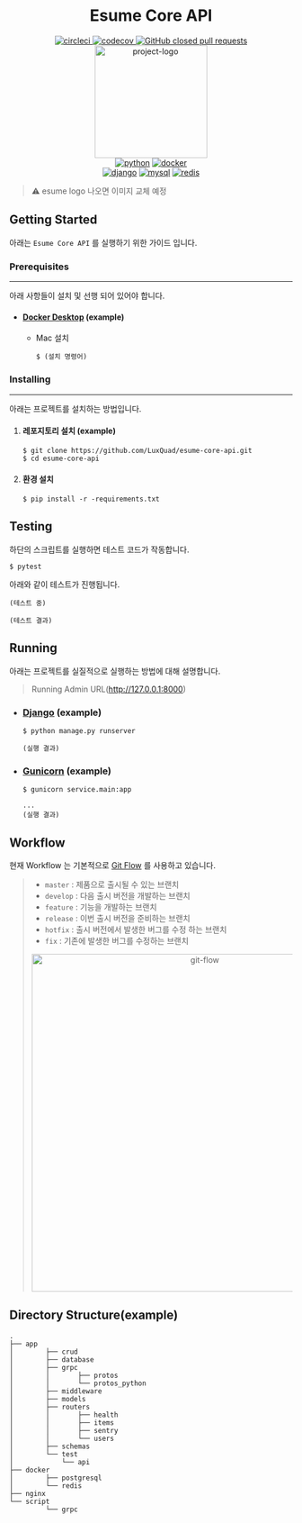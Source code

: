 <div id="header" align="center">
  <h1>Esume Core API</h1>
  <div id="ci-cd">
      <a href="https://circleci.com/gh/LuxQuad/ozet-core-api/tree/develop">
        <img src="https://circleci.com/gh/LuxQuad/ozet-core-api/tree/develop.svg?style=shield&circle-token=36c9a40ddbf32c1d59030908ef15af6f6c1a05d5" alt="circleci"/>
      </a>
      <a href="https://codecov.io/gh/LuxQuad/ozet-core-api">
        <img src="https://codecov.io/gh/LuxQuad/ozet-core-api/branch/develop/graph/badge.svg?token=XNFZWYXC91" alt="codecov" />
      </a>
      <a href="#" target="_blank"><img src="https://img.shields.io/github/issues-pr-closed/LuxQuad/ozet-core-api" alt="GitHub closed pull requests" /></a>
  </div>
  <div id="project-logo">
    <a href="https://github.com/BartKim-J/pretty-readme" >
      <img src="https://user-images.githubusercontent.com/36470472/128664018-103bff8e-6be3-4996-9bbd-41d82a7d48d8.png" width="200px" height="200px" alt="project-logo"/>
    </a>
  </div>
  <div id="main">
    <a href="#" target="_blank"><img src="https://img.shields.io/badge/Python%203.7%20|%203.8%20-3776AB.svg?style=flat&logo=Python&logoColor=white" alt="python" /></a>
    <a href="#" target="_blank"><img src="https://img.shields.io/badge/Docker-2496ED?style=flat&logo=Docker&logoColor=white" alt="docker" /></a>
  </div>
  <div id="sub">
    <a href="#" target="_blank"><img src="https://img.shields.io/badge/Fast%20API-009688?style=flat&logo=FastAPI&logoColor=white" alt="django" /></a>
    <a href="#" target="_blank"><img src="https://img.shields.io/badge/PostgresQL-4479A1?style=flat&logo=PostgresQL&logoColor=white" alt="mysql" /></a>
    <a href="#" target="_blank"><img src="https://img.shields.io/badge/Redis-DC382D?style=flat&logo=Redis&logoColor=white" alt="redis" /></a>
  </div>
</div>

> :warning: esume logo 나오면 이미지 교체 예정

## Getting Started

아래는 `Esume Core API` 를 실행하기 위한 가이드 입니다.

### Prerequisites

---
아래 사항들이 설치 및 선행 되어 있어야 합니다.
* #### [Docker Desktop](https://www.docker.com/products/docker-desktop) (example)
    * Mac 설치
        ```
        $ (설치 명령어)
        ```
### Installing

---
아래는 프로젝트를 설치하는 방법입니다.
1. #### 레포지토리 설치 (example)
    ```
    $ git clone https://github.com/LuxQuad/esume-core-api.git 
    $ cd esume-core-api
    ```
2. #### 환경 설치
    ```
    $ pip install -r -requirements.txt
    ```

## Testing
하단의 스크립트를 실행하면 테스트 코드가 작동합니다.
```
$ pytest
```
아래와 같이 테스트가 진행됩니다.
```
(테스트 중)
```
```
(테스트 결과)
```

## Running
아래는 프로젝트를 실질적으로 실행하는 방법에 대해 설명합니다.

> Running Admin URL(http://127.0.0.1:8000) 
> 
> 

* ### [Django](https://docs.djangoproject.com/ko/2.1/intro/tutorial01/#the-development-server) (example)
    ```
    $ python manage.py runserver
    ```
    ```
    (실행 결과)
    ```

* ### [Gunicorn](https://docs.gunicorn.org/en/stable/) (example)
    ```
    $ gunicorn service.main:app
    ```
    ```
    ...
    (실행 결과)
    ```

## Workflow
현재 Workflow 는 기본적으로 [Git Flow](https://techblog.woowahan.com/2553/) 를 사용하고 있습니다.
> * `master` : 제품으로 출시될 수 있는 브랜치
> * `develop` : 다음 출시 버전을 개발하는 브랜치
> * `feature` : 기능을 개발하는 브랜치
> * `release` : 이번 출시 버전을 준비하는 브랜치
> * `hotfix` : 출시 버전에서 발생한 버그를 수정 하는 브랜치
> * `fix` : 기존에 발생한 버그를 수정하는 브랜치
>
>
> <div align="center"> <img src="https://user-images.githubusercontent.com/36470472/128487175-e5d28ce3-b5b7-48f2-914d-4b9383277986.png" width="600" alt="git-flow" /></div>

## Directory Structure(example)
```
.
├── app
│        ├── crud
│        ├── database
│        ├── grpc
│        │       ├── protos
│        │       └── protos_python
│        ├── middleware
│        ├── models
│        ├── routers
│        │       ├── health
│        │       ├── items
│        │       ├── sentry
│        │       └── users
│        ├── schemas
│        └── test
│            └── api
├── docker
│        ├── postgresql
│        └── redis
├── nginx
└── script
         └── grpc


```
